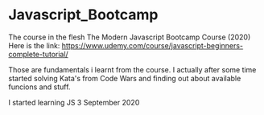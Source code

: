 # Javascript_Bootcamp
The course in the flesh The Modern Javascript Bootcamp Course (2020)
Here is the link: https://www.udemy.com/course/javascript-beginners-complete-tutorial/


Those are fundamentals i learnt from the course.
I actually after some time started solving Kata's from Code Wars and finding out about available funcions and stuff.

I started learning JS 3 September 2020
